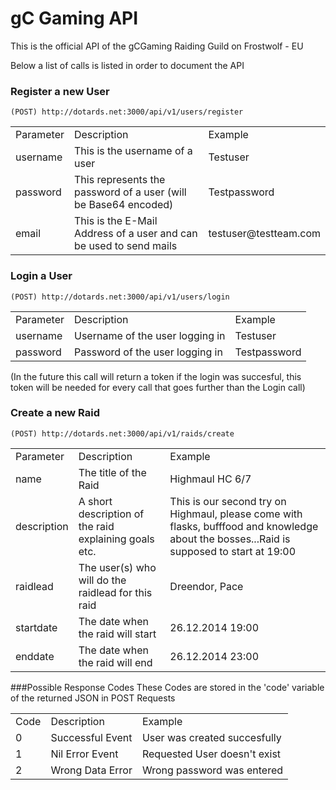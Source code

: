 gC Gaming API
=============

This is the official API of the gCGaming Raiding Guild on Frostwolf - EU

Below a list of calls is listed in order to document the API

### Register a new User
<pre><code>(POST) http://dotards.net:3000/api/v1/users/register
</code></pre> 
<table>
  <tr>
    <td>Parameter</td>
    <td>Description</td>
    <td>Example</td>
  </tr>
    <tr>
    <td>username</td>
    <td>This is the username of a user</td>
    <td>Testuser</td>
  </tr>
    <tr>
    <td>password</td>
    <td>This represents the password of a user (will be Base64 encoded)</td>
    <td>Testpassword</td>
  </tr>
    <tr>
    <td>email</td>
    <td>This is the E-Mail Address of a user and can be used to send mails</td>
    <td>testuser@testteam.com</td>
  </tr>
</table>

### Login a User
<pre><code>(POST) http://dotards.net:3000/api/v1/users/login
</code></pre> 
<table>
  <tr>
    <td>Parameter</td>
    <td>Description</td>
    <td>Example</td>
  </tr>
    <tr>
    <td>username</td>
    <td>Username of the user logging in</td>
    <td>Testuser</td>
  </tr>
    <tr>
    <td>password</td>
    <td>Password of the user logging in</td>
    <td>Testpassword</td>
  </tr>
</table>
(In the future this call will return a token if the login was succesful, this token will be needed for every call that goes further than the Login call)

### Create a new Raid
<pre><code>(POST) http://dotards.net:3000/api/v1/raids/create
</code></pre> 
<table>
  <tr>
    <td>Parameter</td>
    <td>Description</td>
    <td>Example</td>
  </tr>
  <tr>
    <td>name</td>
    <td>The title of the Raid</td>
    <td>Highmaul HC 6/7</td>
  </tr>
  <tr>
    <td>description</td>
    <td>A short description of the raid explaining goals etc.</td>
    <td>This is our second try on Highmaul, please come with flasks, bufffood and knowledge about the bosses...Raid is supposed to start at 19:00</td>
  </tr>
    <tr>
    <td>raidlead</td>
    <td>The user(s) who will do the raidlead for this raid</td>
    <td>Dreendor, Pace</td>
  </tr>
      <tr>
    <td>startdate</td>
    <td>The date when the raid will start</td>
    <td>26.12.2014 19:00</td>
  </tr>
      <tr>
    <td>enddate</td>
    <td>The date when the raid will end</td>
    <td>26.12.2014 23:00</td>
  </tr>
  
</table>

###Possible Response Codes
These Codes are stored in the 'code' variable of the returned JSON in POST Requests
<table>
  <tr>
    <td>Code</td>
    <td>Description</td>
    <td>Example</td>
  </tr>
  <tr>
    <td>0</td>
    <td>Successful Event</td>
    <td>User was created succesfully</td>
  </tr>
  <tr>
    <td>1</td>
    <td>Nil Error Event</td>
    <td>Requested User doesn't exist</td>
  </tr>
  <tr>
    <td>2</td>
    <td>Wrong Data Error</td>
    <td>Wrong password was entered</td>
  </tr>
</table>



